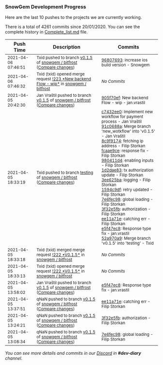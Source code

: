 
### SnowGem Development Progress

Here are the last 10 pushes to the projects we are currently working.

There is a total of 4261 commits since 20/01/2020. You can see the complete history in
 [Complete_list.md](Complete_list.md) file.

| Push Time | Description | Commits |
| --- | --- | --- |
| <sub>2021-04-06 07:46:51</sub> | <sub>Txid pushed to branch [v0\.1\.5](https://gitlab.com/snowgem/bitfrost/commits/v0.1.5) of [snowgem / bitfrost](https://gitlab.com/snowgem/bitfrost) ([Compare changes](https://gitlab.com/snowgem/bitfrost/compare/905f70ef2a056c2ffb544f184dc383db8bbd9e1f...96807693522b07ef6bf99c55bd900921550b8d94))</sub> | <sub>[96807693](https://gitlab.com/snowgem/bitfrost/-/commit/96807693522b07ef6bf99c55bd900921550b8d94): increase ios build version - Snowgem</sub> |
| <sub>2021-04-06 07:46:32</sub> | <sub>Txid (txid) opened merge request [\!223 \*New backend Flow \- wip\*](https://gitlab.com/snowgem/bitfrost/-/merge_requests/223) in [snowgem / bitfrost](https://gitlab.com/snowgem/bitfrost)</sub> | <sub>_No Commits_</sub> |
| <sub>2021-04-05 20:42:30</sub> | <sub>Jan Vraštil pushed to branch [v0\.1\.5](https://gitlab.com/snowgem/bitfrost/commits/v0.1.5) of [snowgem / bitfrost](https://gitlab.com/snowgem/bitfrost) ([Compare changes](https://gitlab.com/snowgem/bitfrost/compare/e5f47ec8c58563554908b6e00b8053731ab64729...905f70ef2a056c2ffb544f184dc383db8bbd9e1f))</sub> | <sub>[905f70ef](https://gitlab.com/snowgem/bitfrost/-/commit/905f70ef2a056c2ffb544f184dc383db8bbd9e1f): New backend Flow - wip - jan.vrastil</sub> |
| <sub>2021-04-05 18:33:19</sub> | <sub>Txid pushed to branch [testing](https://gitlab.com/snowgem/bitfrost/commits/testing) of [snowgem / bitfrost](https://gitlab.com/snowgem/bitfrost) ([Compare changes](https://gitlab.com/snowgem/bitfrost/compare/acaf849877b411042affe266c827ce8fabc1e2b5...52a970a99da087e5ef5112a46f0dbf5504bb8afe))</sub> | <sub>[c7432ee0](https://gitlab.com/snowgem/bitfrost/-/commit/c7432ee0e24ce70094ed668579b48578b1ac5dbc): Implement new workflow for payment process - Jan Vraštil<br>[91c0688a](https://gitlab.com/snowgem/bitfrost/-/commit/91c0688a18370e10852af54b314fcbdc8b281057): Merge branch 'new_wotkflow' into 'v0.1.5' - Jan Vraštil<br>[8c9f9174](https://gitlab.com/snowgem/bitfrost/-/commit/8c9f91740ceba275c91577e0927da8856859a1a5): fetching ip address - Filip Storkan<br>[fcaae9ce](https://gitlab.com/snowgem/bitfrost/-/commit/fcaae9ce2e4fba8ae628debf1fb16377b11be6ee): response fix - Filip Storkan<br>[980411d4](https://gitlab.com/snowgem/bitfrost/-/commit/980411d4050bd541c82bc88d9e006db6b56e5fd1): enabling inputs - Filip Storkan<br>[1d2dae83](https://gitlab.com/snowgem/bitfrost/-/commit/1d2dae8320094dcaaaee0b50c76a109c99f44b2e): tx authorization update - Filip Storkan<br>[3ee625ba](https://gitlab.com/snowgem/bitfrost/-/commit/3ee625ba318ad5bc5c0b171b45c9756e910ef7b1): logging - Filip Storkan<br>[1594c9df](https://gitlab.com/snowgem/bitfrost/-/commit/1594c9df81cf8a8cd0383628e39fdfd153c6d6df): retry updated - Filip Storkan<br>[7e6fec98](https://gitlab.com/snowgem/bitfrost/-/commit/7e6fec9887c1c017ada8973f4386c29db1f6a3d0): global loading - Filip Storkan<br>[3f32e5fb](https://gitlab.com/snowgem/bitfrost/-/commit/3f32e5fb1372155154b5f3a1e7a9036316f30034): authorization - Filip Storkan<br>[ee11a71e](https://gitlab.com/snowgem/bitfrost/-/commit/ee11a71e29df6b3af9840a8a2abcd611fbca397d): catching err - Filip Storkan<br>[e5f47ec8](https://gitlab.com/snowgem/bitfrost/-/commit/e5f47ec8c58563554908b6e00b8053731ab64729): Response type fix - jan.vrastil<br>[52a970a9](https://gitlab.com/snowgem/bitfrost/-/commit/52a970a99da087e5ef5112a46f0dbf5504bb8afe): Merge branch 'v0.1.5' into 'testing' - Txid</sub> |
| <sub>2021-04-05 18:33:18</sub> | <sub>Txid (txid) merged merge request [\!222 \*V0\.1\.5\*](https://gitlab.com/snowgem/bitfrost/-/merge_requests/222) in [snowgem / bitfrost](https://gitlab.com/snowgem/bitfrost)</sub> | <sub>_No Commits_</sub> |
| <sub>2021-04-05 18:33:13</sub> | <sub>Txid (txid) opened merge request [\!222 \*V0\.1\.5\*](https://gitlab.com/snowgem/bitfrost/-/merge_requests/222) in [snowgem / bitfrost](https://gitlab.com/snowgem/bitfrost)</sub> | <sub>_No Commits_</sub> |
| <sub>2021-04-05 13:58:02</sub> | <sub>Jan Vraštil pushed to branch [v0\.1\.5](https://gitlab.com/snowgem/bitfrost/commits/v0.1.5) of [snowgem / bitfrost](https://gitlab.com/snowgem/bitfrost) ([Compare changes](https://gitlab.com/snowgem/bitfrost/compare/ee11a71e29df6b3af9840a8a2abcd611fbca397d...e5f47ec8c58563554908b6e00b8053731ab64729))</sub> | <sub>[e5f47ec8](https://gitlab.com/snowgem/bitfrost/-/commit/e5f47ec8c58563554908b6e00b8053731ab64729): Response type fix - jan.vrastil</sub> |
| <sub>2021-04-05 13:37:51</sub> | <sub>qNaN pushed to branch [v0\.1\.5](https://gitlab.com/snowgem/bitfrost/commits/v0.1.5) of [snowgem / bitfrost](https://gitlab.com/snowgem/bitfrost) ([Compare changes](https://gitlab.com/snowgem/bitfrost/compare/3f32e5fb1372155154b5f3a1e7a9036316f30034...ee11a71e29df6b3af9840a8a2abcd611fbca397d))</sub> | <sub>[ee11a71e](https://gitlab.com/snowgem/bitfrost/-/commit/ee11a71e29df6b3af9840a8a2abcd611fbca397d): catching err - Filip Storkan</sub> |
| <sub>2021-04-05 13:24:21</sub> | <sub>qNaN pushed to branch [v0\.1\.5](https://gitlab.com/snowgem/bitfrost/commits/v0.1.5) of [snowgem / bitfrost](https://gitlab.com/snowgem/bitfrost) ([Compare changes](https://gitlab.com/snowgem/bitfrost/compare/7e6fec9887c1c017ada8973f4386c29db1f6a3d0...3f32e5fb1372155154b5f3a1e7a9036316f30034))</sub> | <sub>[3f32e5fb](https://gitlab.com/snowgem/bitfrost/-/commit/3f32e5fb1372155154b5f3a1e7a9036316f30034): authorization - Filip Storkan</sub> |
| <sub>2021-04-05 13:08:34</sub> | <sub>qNaN pushed to branch [v0\.1\.5](https://gitlab.com/snowgem/bitfrost/commits/v0.1.5) of [snowgem / bitfrost](https://gitlab.com/snowgem/bitfrost) ([Compare changes](https://gitlab.com/snowgem/bitfrost/compare/1594c9df81cf8a8cd0383628e39fdfd153c6d6df...7e6fec9887c1c017ada8973f4386c29db1f6a3d0))</sub> | <sub>[7e6fec98](https://gitlab.com/snowgem/bitfrost/-/commit/7e6fec9887c1c017ada8973f4386c29db1f6a3d0): global loading - Filip Storkan</sub> |

_You can see more details and commits in our [Discord](https://discord.gg/zumGnbg) in **#dev-diary** channel._
